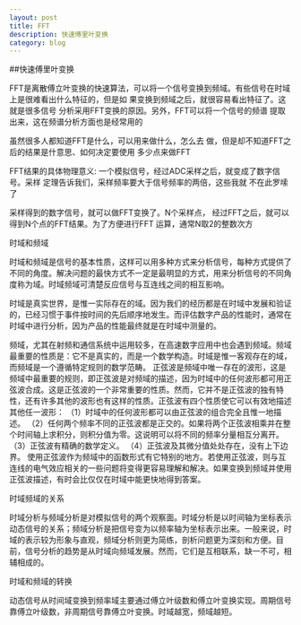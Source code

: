 ```yaml
---
layout: post
title: FFT
description: 快速傅里叶变换
category: blog
---
```


##快速傅里叶变换

FFT是离散傅立叶变换的快速算法，可以将一个信号变换到频域。有些信号在时域上是很难看出什么特征的，但是如 果变换到频域之后，就很容易看出特征了。这就是很多信号 分析采用FFT变换的原因。另外，FFT可以将一个信号的频谱 提取出来，这在频谱分析方面也是经常用的


虽然很多人都知道FFT是什么，可以用来做什么，怎么去 做，但是却不知道FFT之后的结果是什意思、如何决定要使用 多少点来做FFT

FFT结果的具体物理意义: 一个模拟信号，经过ADC采样之后，就变成了数字信号。采样 定理告诉我们，采样频率要大于信号频率的两倍，这些我就 不在此罗嗦了

采样得到的数字信号，就可以做FFT变换了。N个采样点， 经过FFT之后，就可以得到N个点的FFT结果。为了方便进行FFT 运算，通常N取2的整数次方


时域和频域


时域和频域是信号的基本性质，这样可以用多种方式来分析信号，每种方式提供了不同的角度。解决问题的最快方式不一定是最明显的方式，用来分析信号的不同角度称为域。时域频域可清楚反应信号与互连线之间的相互影响。

时域是真实世界，是惟一实际存在的域。因为我们的经历都是在时域中发展和验证的，已经习惯于事件按时间的先后顺序地发生。而评估数字产品的性能时，通常在时域中进行分析，因为产品的性能最终就是在时域中测量的。


频域，尤其在射频和通信系统中运用较多，在高速数字应用中也会遇到频域。频域最重要的性质是：它不是真实的，而是一个数学构造。时域是惟一客观存在的域，而频域是一个遵循特定规则的数学范畴。
正弦波是频域中唯一存在的波形，这是频域中最重要的规则，即正弦波是对频域的描述，因为时域中的任何波形都可用正弦波合成。这是正弦波的一个非常重要的性质。然而，它并不是正弦波的独有特性，还有许多其他的波形也有这样的性质。正弦波有四个性质使它可以有效地描述其他任一波形：
（1）时域中的任何波形都可以由正弦波的组合完全且惟一地描述。
（2）任何两个频率不同的正弦波都是正交的。如果将两个正弦波相乘并在整个时间轴上求积分，则积分值为零。这说明可以将不同的频率分量相互分离开。
（3）正弦波有精确的数学定义。
（4）正弦波及其微分值处处存在，没有上下边界。
使用正弦波作为频域中的函数形式有它特别的地方。若使用正弦波，则与互连线的电气效应相关的一些问题将变得更容易理解和解决。如果变换到频域并使用正弦波描述，有时会比仅仅在时域中能更快地得到答案。


时域频域的关系


时域分析与频域分析是对模拟信号的两个观察面。时域分析是以时间轴为坐标表示动态信号的关系；频域分析是把信号变为以频率轴为坐标表示出来。一般来说，时域的表示较为形象与直观，频域分析则更为简练，剖析问题更为深刻和方便。目前，信号分析的趋势是从时域向频域发展。然而，它们是互相联系，缺一不可，相辅相成的。


时域和频域的转换

动态信号从时间域变换到频率域主要通过傅立叶级数和傅立叶变换实现。周期信号靠傅立叶级数，非周期信号靠傅立叶变换。时域越宽，频域越短。


